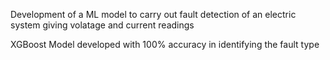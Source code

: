 Development of a ML model to carry out fault detection of an electric system giving volatage and current readings

XGBoost Model developed with 100% accuracy in identifying the fault type
